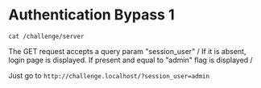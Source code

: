 # Authentication Bypass 1

```shell
cat /challenge/server
```

The GET request accepts a query param "session_user" /
If it is absent, login page is displayed. If present and equal to "admin" flag is displayed /

Just go to `http://challenge.localhost/?session_user=admin`

